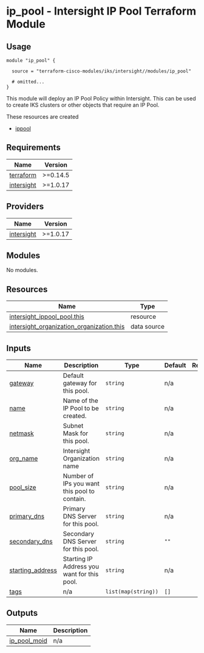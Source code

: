 # ip_pool - Intersight IP Pool Terraform Module

## Usage

```hcl
module "ip_pool" {

  source = "terraform-cisco-modules/iks/intersight//modules/ip_pool"

  # omitted...
}
```

This module will deploy an IP Pool Policy within Intersight.  This can be used to create IKS clusters or other objects that require an IP Pool.  


These resources are created

* [ippool](https://registry.terraform.io/providers/CiscoDevNet/intersight/latest/docs/resources/ippool_pool)

<!-- BEGINNING OF PRE-COMMIT-TERRAFORM DOCS HOOK -->
## Requirements

| Name | Version |
|------|---------|
| <a name="requirement_terraform"></a> [terraform](#requirement\_terraform) | >=0.14.5 |
| <a name="requirement_intersight"></a> [intersight](#requirement\_intersight) | >=1.0.17 |

## Providers

| Name | Version |
|------|---------|
| <a name="provider_intersight"></a> [intersight](#provider\_intersight) | >=1.0.17 |

## Modules

No modules.

## Resources

| Name | Type |
|------|------|
| [intersight_ippool_pool.this](https://registry.terraform.io/providers/CiscoDevNet/intersight/latest/docs/resources/ippool_pool) | resource |
| [intersight_organization_organization.this](https://registry.terraform.io/providers/CiscoDevNet/intersight/latest/docs/data-sources/organization_organization) | data source |

## Inputs

| Name | Description | Type | Default | Required |
|------|-------------|------|---------|:--------:|
| <a name="input_gateway"></a> [gateway](#input\_gateway) | Default gateway for this pool. | `string` | n/a | yes |
| <a name="input_name"></a> [name](#input\_name) | Name of the IP Pool to be created. | `string` | n/a | yes |
| <a name="input_netmask"></a> [netmask](#input\_netmask) | Subnet Mask for this pool. | `string` | n/a | yes |
| <a name="input_org_name"></a> [org\_name](#input\_org\_name) | Intersight Organization name | `string` | n/a | yes |
| <a name="input_pool_size"></a> [pool\_size](#input\_pool\_size) | Number of IPs you want this pool to contain. | `string` | n/a | yes |
| <a name="input_primary_dns"></a> [primary\_dns](#input\_primary\_dns) | Primary DNS Server for this pool. | `string` | n/a | yes |
| <a name="input_secondary_dns"></a> [secondary\_dns](#input\_secondary\_dns) | Secondary DNS Server for this pool. | `string` | `""` | no |
| <a name="input_starting_address"></a> [starting\_address](#input\_starting\_address) | Starting IP Address you want for this pool. | `string` | n/a | yes |
| <a name="input_tags"></a> [tags](#input\_tags) | n/a | `list(map(string))` | `[]` | no |

## Outputs

| Name | Description |
|------|-------------|
| <a name="output_ip_pool_moid"></a> [ip\_pool\_moid](#output\_ip\_pool\_moid) | n/a |
<!-- END OF PRE-COMMIT-TERRAFORM DOCS HOOK -->